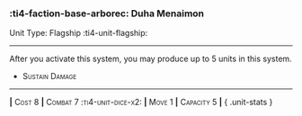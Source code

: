 ### :ti4-faction-base-arborec: **Duha Menaimon**

Unit Type: Flagship :ti4-unit-flagship:

---

After you activate this system, you may produce up to 5 units in this system.

* <span style="font-variant:small-caps;">Sustain Damage</span> 


---

__|__ <span style="font-variant:small-caps;">Cost 8</span> __|__ <span style="font-variant:small-caps;">Combat 7 :ti4-unit-dice-x2:</span> __|__ <span style="font-variant:small-caps;">Move 1</span> __|__ <span style="font-variant:small-caps;">Capacity 5</span> __|__
{ .unit-stats }
